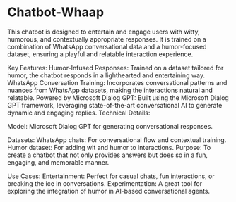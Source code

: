 # Chatbot-Whaap

This chatbot is designed to entertain and engage users with witty, humorous, and contextually appropriate responses. It is trained on a combination of WhatsApp conversational data and a humor-focused dataset, ensuring a playful and relatable interaction experience.

Key Features:
Humor-Infused Responses: Trained on a dataset tailored for humor, the chatbot responds in a lighthearted and entertaining way.
WhatsApp Conversation Training: Incorporates conversational patterns and nuances from WhatsApp datasets, making the interactions natural and relatable.
Powered by Microsoft Dialog GPT: Built using the Microsoft Dialog GPT framework, leveraging state-of-the-art conversational AI to generate dynamic and engaging replies.
Technical Details:

Model: Microsoft Dialog GPT for generating conversational responses.

Datasets:
WhatsApp chats: For conversational flow and contextual training.
Humor dataset: For adding wit and humor to interactions.
Purpose: To create a chatbot that not only provides answers but does so in a fun, engaging, and memorable manner.

Use Cases:
Entertainment: Perfect for casual chats, fun interactions, or breaking the ice in conversations.
Experimentation: A great tool for exploring the integration of humor in AI-based conversational agents.
